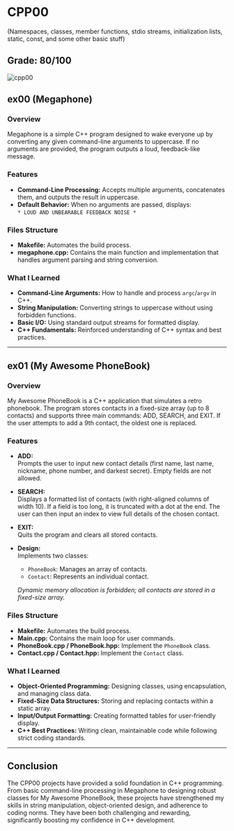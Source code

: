 # CPP00 
(Namespaces, classes, member functions, stdio streams,
initialization lists, static, const, and some other basic
stuff)
## Grade: 80/100
![cpp00](https://github.com/user-attachments/assets/ed7e753d-d7a1-4a65-ab88-276568671fe3)

## ex00 (Megaphone)

### Overview
Megaphone is a simple C++ program designed to wake everyone up by converting any given command-line arguments to uppercase. If no arguments are provided, the program outputs a loud, feedback-like message.

### Features
- **Command-Line Processing:** Accepts multiple arguments, concatenates them, and outputs the result in uppercase.
- **Default Behavior:** When no arguments are passed, displays:  
  `* LOUD AND UNBEARABLE FEEDBACK NOISE *`

### Files Structure
- **Makefile:** Automates the build process.
- **megaphone.cpp:** Contains the main function and implementation that handles argument parsing and string conversion.

### What I Learned
- **Command-Line Arguments:** How to handle and process `argc`/`argv` in C++.
- **String Manipulation:** Converting strings to uppercase without using forbidden functions.
- **Basic I/O:** Using standard output streams for formatted display.
- **C++ Fundamentals:** Reinforced understanding of C++ syntax and best practices.

---

## ex01 (My Awesome PhoneBook)

### Overview
My Awesome PhoneBook is a C++ application that simulates a retro phonebook. The program stores contacts in a fixed-size array (up to 8 contacts) and supports three main commands: ADD, SEARCH, and EXIT. If the user attempts to add a 9th contact, the oldest one is replaced.

### Features
- **ADD:**  
  Prompts the user to input new contact details (first name, last name, nickname, phone number, and darkest secret). Empty fields are not allowed.
- **SEARCH:**  
  Displays a formatted list of contacts (with right-aligned columns of width 10). If a field is too long, it is truncated with a dot at the end. The user can then input an index to view full details of the chosen contact.
- **EXIT:**  
  Quits the program and clears all stored contacts.
- **Design:**  
  Implements two classes:
  - `PhoneBook`: Manages an array of contacts.
  - `Contact`: Represents an individual contact.
  
  *Dynamic memory allocation is forbidden; all contacts are stored in a fixed-size array.*

### Files Structure
- **Makefile:** Automates the build process.
- **Main.cpp:** Contains the main loop for user commands.
- **PhoneBook.cpp / PhoneBook.hpp:** Implement the `PhoneBook` class.
- **Contact.cpp / Contact.hpp:** Implement the `Contact` class.

### What I Learned
- **Object-Oriented Programming:** Designing classes, using encapsulation, and managing class data.
- **Fixed-Size Data Structures:** Storing and replacing contacts within a static array.
- **Input/Output Formatting:** Creating formatted tables for user-friendly display.
- **C++ Best Practices:** Writing clean, maintainable code while following strict coding standards.

---

## Conclusion
The CPP00 projects have provided a solid foundation in C++ programming. From basic command-line processing in Megaphone to designing robust classes for My Awesome PhoneBook, these projects have strengthened my skills in string manipulation, object-oriented design, and adherence to coding norms. They have been both challenging and rewarding, significantly boosting my confidence in C++ development.
